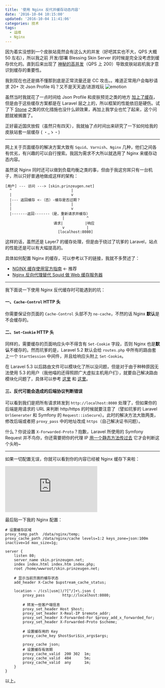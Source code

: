 ```yaml
---
title: '使用 Nginx 反代并缓存动态内容'
date: '2016-10-04 10:15:00'
updated: '2016-10-04 11:41:06'
categories: 技术
tags:
  - 运维
  - Nginx
---
```


因为着实没想到一个皮肤站竟然会有这么大的并发（好吧其实也不大，QPS 大概 50 左右），所以我之前 开发/部署 Blessing Skin Server 的时候是完全没考虑到缓存优化的。直到后来出现了 [神秘的高并发](https://prinzeugen.net/have-been-ddos-and-cc-attacked/)（QPS 上 200）导致皮肤站宕机我才意识到缓存的重要性。

我到现在也还是搞不懂那到底是正常流量还是 CC 攻击。。难道正常用户会每秒请求 20+ 次 Json Profile 吗？又不是天天退/进游戏玩 ![emotion](https://moepic.org/images/2016/10/02/c066215f622f0bf2fe7ee9625955e343.jpg)

虽然当时我就花了一点时间给 Json Profile 和皮肤预览之类的地方 [加上了缓存](https://prinzeugen.net/use-observer-pattern-of-laravel-to-implement-loosely-coupled-cache/)，但是由于这些缓存方案都是在 Laravel 层之上的，所以框架的性能依旧是硬伤。试了下 [Stone](https://github.com/StoneGroup/stone)
之类的优化措施也没什么卵效果，再加上我学业也忙了起来，这个问题就被搁置了。

正好最近国庆放假（虽然只有四天），我就抽了点时间出来研究了一下如何给我的皮肤站套一层缓存 ( ・_ゝ・)

<!--more-->
------------

网上关于页面缓存的解决方案大致有 `Squid`、`Varnish`、`Nginx` 几种，他们之间各有优劣，有兴趣的可以自行搜索。我因为需求不大所以就选用了 Nginx 来缓存动态内容。

虽然说 Nginx 同时还可以做到负载均衡之类的事，但由于我这穷屌只有一台机子，所以只好普通地做成这样的架构：

```
[用户] --- 访问 ---> [skin.prinzeugen.net]
  ^                           |
  |                           v
  |--- 返回缓存 <-（否）-缓存是否过期？
  |                           |
  |                           v
  |-------返回-------（是，重新请求并缓存）
                          |          ^
                      请求|          |响应
                          v          |
                        [localhost:8080]
```

这样的话，虽然还是 Layer7 的缓存处理，但是由于绕过了坑爹的 Laravel，站点的性能还是可以有大幅提高的。

具体如何配置 Nginx 的缓存，可以参考以下的链接，我就不多赘述了：

- [NGINX 缓存使用官方指南](https://linux.cn/article-5945-1.html) <- 推荐
- [Nginx 反向代理替代 Squid 做 Web 缓存服务器](http://cui.zhbor.com/article/29.html)

-----------------

我下面说一下使用 Nginx 反代缓存时可能遇到的坑：

#### 一、`Cache-Control` HTTP 头

你需要保证你页面的 `Cache-Control` 头部不为 `no-cache`，不然的话 Nginx **默认**是不会缓存的。

#### 二、`Set-Cookie` HTTP 头

同样的，需要缓存的页面响应头中不得含有 `Set-Cookie` 字段，否则 Nginx 也是**默认**不缓存的。然而坑爹的是，Laravel 5.2 默认会给 `routes.php` 中所有的路由套上一个 `StartSession` 中间件，并且给响应头附上 `Set-Cookie`。

在 Laravel 5.3 以后路由文件可以模块化了所以没问题，但是对于由于种种原因无法使用 5.3 的用户（我他喵的还得照顾广大虚拟主机用户们），就要自己解决路由模块化问题了，具体可以参考 [这里](https://laravel-china.org/topics/2484#reply2) 和 [这里](https://github.com/prinsss/blessing-skin-server/commit/8944be0e2a7ad89591e86f57756450043612d462)。

#### 三、反代可能会造成的后端协议判断错误

可以看到我们是把所有请求转发到 `http://localhost:8080` 处理了，但如果你的后端是用请求的 URL 来判断 http/https 的时候就要注意了（譬如坑爹的 Laravel `UrlGenerater` 和 Symfony 的 `Request::isSecure`）。此时的解决方法大致两类，修改后端或者把 `proxy_pass` 中的地址改成 `https`（自己解决证书问题）。

什么？你说设置 `X-Forwarded-Proto`？抱歉，Laravel 所使用的 Symfony Request 并不鸟你，你还需要把你的代理 IP [用一个静态方法传过去](https://github.com/symfony/http-foundation/blob/master/Request.php#L1177) 它才会判断这个头哟~

-------------

如果一切配置无误，你就可以看到你的内容已经被 Nginx 缓存下来啦：

![Screenshot](https://img.prin.studio/legacy/image.php?di=M8Z0)

最后贴一下我的 Nginx 配置：

```
# 设置缓存区域
proxy_temp_path  /data/nginx/temp;
proxy_cache_path /data/nginx/cache levels=1:2 keys_zone=json:100m inactive=1d max_size=1g;

server {
    listen 80;
    server_name skin.prinzeugen.net;
    index index.html index.htm index.php;
    root /home/wwwroot/skin.prinzeugen.net;

    # 显示当前页面的缓存状态
    add_header X-Cache $upstream_cache_status;

    location ~ /(csl|usm|)/?[^/]+\.json {
        proxy_pass        http://localhost:8080;

        # 转发一些客户端信息
        proxy_set_header Host $host;
        proxy_set_header X-Real-IP $remote_addr;
        proxy_set_header X-Forwarded-For $proxy_add_x_forwarded_for;
        proxy_set_header X-Forwarded-Proto $scheme;

        # 设置缓存用的 Key
        proxy_cache_key $host$uri$is_args$args;

        proxy_cache json;
        # 设置缓存有效期
        proxy_cache_valid  200 302  1m;
        proxy_cache_valid  404      5m;
        proxy_cache_valid  any      1m;
    }
}
```

以上。
